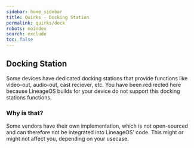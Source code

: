 ```yaml
---
sidebar: home_sidebar
title: Quirks - Docking Station
permalink: quirks/dock
robots: noindex
search: exclude
toc: false
---
```


## Docking Station

Some devices have dedicated docking stations that provide functions like video-out, audio-out, cast reciever, etc.
You have been redirected here because LineageOS builds for your device do not support this docking stations functions.

### Why is that?

Some vendors have their own implementation, which is not open-sourced and can therefore not be integrated into LineageOS' code.
This might or might not affect you, depending on your usecase.
